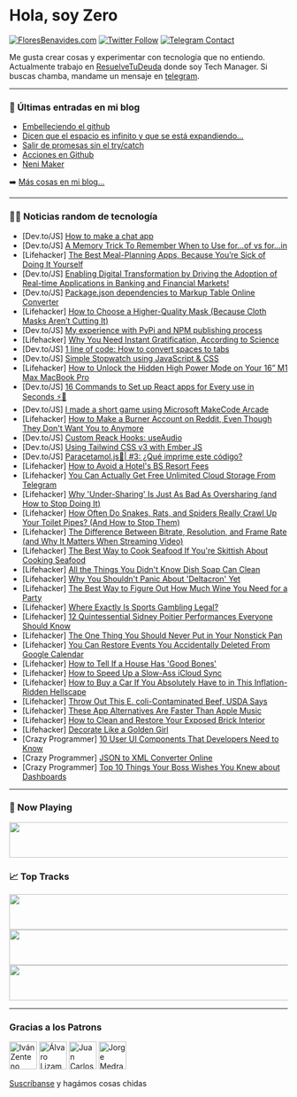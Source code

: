 # Hola, soy Zero

[![FloresBenavides.com](https://img.shields.io/website?down_message=oops&label=MiBlog&style=for-the-badge&up_message=online&url=https%3A%2F%2Ffloresbenavides.com)](https://floresbenavides.com) [![Twitter Follow](https://img.shields.io/twitter/follow/ZeroDragon?color=%231DA1F2&label=Follow&logo=twitter&logoColor=ffffff&style=for-the-badge)](https://twitter.com/zerodragon) [![Telegram Contact](https://img.shields.io/badge/escr%C3%ADbeme-ZeroDragon-%2326A5E4?style=for-the-badge&logo=telegram)](https://t.me/zerodragon)

Me gusta crear cosas y experimentar con tecnología que no entiendo.
Actualmente trabajo en [ResuelveTuDeuda](http://github.com/resuelve) donde soy Tech Manager.
Si buscas chamba, mandame un mensaje en [telegram](https://t.me/zerodragon).

---

### 📕 Últimas entradas en mi blog
<!-- BLOG-POST-LIST:START -->
- [Embelleciendo el github](https://floresbenavides.com/embelleciendo-el-github/)
- [Dicen que el espacio es infinito y que se está expandiendo…](https://floresbenavides.com/dicen-que-el-espacio-es-infinito-y-que-se-esta-expandiendo/)
- [Salir de promesas sin el try/catch](https://floresbenavides.com/salir-de-promesas-sin-el-try-catch/)
- [Acciones en Github](https://floresbenavides.com/acciones-en-github/)
- [Neni Maker](https://floresbenavides.com/neni-maker/)
<!-- BLOG-POST-LIST:END -->

➡️ [Más cosas en mi blog...](https://floresbenavides.com)

---

### 👨‍💻 Noticias random de tecnología
<!-- TECH-POSTS:START -->
- [Dev.to/JS] [How to make a chat app](https://dev.to/ahmadbintahir5/how-to-make-a-chat-app-1856)
- [Dev.to/JS] [A Memory Trick To Remember When to Use for...of vs for...in](https://dev.to/maximization/a-memory-trick-to-remember-when-to-use-forof-vs-forin-2akp)
- [Lifehacker] [The Best Meal-Planning Apps, Because You’re Sick of Doing It Yourself](https://lifehacker.com/the-best-meal-planning-apps-because-you-re-sick-of-doi-1848337864)
- [Dev.to/JS] [Enabling Digital Transformation by Driving the Adoption of Real-time Applications in Banking and Financial Markets!](https://dev.to/push_technology/enabling-digital-transformation-by-driving-the-adoption-of-real-time-applications-in-banking-and-financial-markets-22lj)
- [Dev.to/JS] [Package.json dependencies to Markup Table Online Converter](https://dev.to/tomaszs2/packagejson-dependencies-to-markup-table-online-converter-1pc7)
- [Lifehacker] [How to Choose a Higher-Quality Mask &lpar;Because Cloth Masks Aren’t Cutting It&rpar;](https://lifehacker.com/how-to-buy-a-high-quality-mask-1846153740)
- [Dev.to/JS] [My experience with PyPi and NPM publishing process](https://dev.to/karishmashukla/my-experience-with-pypi-and-npm-publishing-process-1l71)
- [Lifehacker] [Why You Need Instant Gratification, According to Science](https://lifehacker.com/why-you-need-instant-gratification-according-to-scienc-1848331132)
- [Dev.to/JS] [1 line of code: How to convert spaces to tabs](https://dev.to/martinkr/1-line-of-code-how-to-convert-spaces-to-tabs-aml)
- [Dev.to/JS] [Simple Stopwatch using JavaScript &amp; CSS](https://dev.to/backlin3gff/simple-stopwatch-using-javascript-css-5cf9)
- [Lifehacker] [How to Unlock the Hidden High Power Mode on Your 16” M1 Max MacBook Pro](https://lifehacker.com/how-to-unlock-the-hidden-high-power-mode-on-your-16-m1-1848312549)
- [Dev.to/JS] [16 Commands to Set up React apps for Every use in Seconds ⚡🚀](https://dev.to/madza/16-commands-to-set-up-react-apps-for-every-use-in-seconds-3b34)
- [Dev.to/JS] [I made a short game using Microsoft MakeCode Arcade](https://dev.to/subhransuindia/i-made-a-short-game-using-microsoft-makecode-arcade-1l1d)
- [Lifehacker] [How to Make a Burner Account on Reddit, Even Though They Don&#39;t Want You to Anymore](https://lifehacker.com/how-to-make-a-burner-account-on-reddit-even-though-the-1848336857)
- [Dev.to/JS] [Custom Reack Hooks: useAudio](https://dev.to/iamludal/custom-reack-hooks-useaudio-565j)
- [Dev.to/JS] [Using Tailwind CSS v3 with Ember JS](https://dev.to/asasmith/using-tailwind-css-v3-with-ember-js-37j9)
- [Dev.to/JS] [Paracetamol.js💊| #3: ¿Qué imprime este código?](https://dev.to/duxtech/paracetamoljs-2-que-imprime-este-codigo-3cfc)
- [Lifehacker] [How to Avoid a Hotel&#39;s BS Resort Fees](https://lifehacker.com/how-to-avoid-a-hotels-bullshit-resort-fees-1848335421)
- [Lifehacker] [You Can Actually Get Free Unlimited Cloud Storage From Telegram](https://lifehacker.com/you-can-actually-get-free-unlimited-cloud-storage-from-1848337055)
- [Lifehacker] [Why &#39;Under-Sharing&#39; Is Just As Bad As Oversharing &lpar;and How to Stop Doing It&rpar;](https://lifehacker.com/why-under-sharing-is-just-as-bad-as-oversharing-and-ho-1848317273)
- [Lifehacker] [How Often Do Snakes, Rats, and Spiders Really Crawl Up Your Toilet Pipes? &lpar;And How to Stop Them&rpar;](https://lifehacker.com/how-often-do-snakes-rats-and-spiders-really-crawl-up-1848335336)
- [Lifehacker] [The Difference Between Bitrate, Resolution, and Frame Rate &lpar;and Why It Matters When Streaming Video&rpar;](https://lifehacker.com/the-difference-between-bitrate-resolution-and-frame-r-1848333060)
- [Lifehacker] [The Best Way to Cook Seafood If You&#39;re Skittish About Cooking Seafood](https://lifehacker.com/the-best-way-to-cook-seafood-if-youre-skittish-about-co-1848334399)
- [Lifehacker] [All the Things You Didn&#39;t Know Dish Soap Can Clean](https://lifehacker.com/all-the-things-you-didnt-know-dish-soap-can-clean-1848332952)
- [Lifehacker] [Why You Shouldn&#39;t Panic About &#39;Deltacron&#39; Yet](https://lifehacker.com/why-you-shouldnt-panic-about-deltacron-yet-1848334101)
- [Lifehacker] [The Best Way to Figure Out How Much Wine You Need for a Party](https://lifehacker.com/the-best-way-to-figure-out-how-much-wine-you-need-for-a-1848334096)
- [Lifehacker] [Where Exactly Is Sports Gambling Legal?](https://lifehacker.com/where-exactly-is-sports-gambling-legal-1848333429)
- [Lifehacker] [12 Quintessential Sidney Poitier Performances Everyone Should Know](https://lifehacker.com/12-quintessential-sidney-poitier-performances-everyone-1848331069)
- [Lifehacker] [The One Thing You Should Never Put in Your Nonstick Pan](https://lifehacker.com/the-one-thing-you-should-never-put-in-your-nonstick-pan-1848332657)
- [Lifehacker] [You Can Restore Events You Accidentally Deleted From Google Calendar](https://lifehacker.com/you-can-restore-events-you-accidentally-deleted-from-go-1848331447)
- [Lifehacker] [How to Tell If a House Has &#39;Good Bones&#39;](https://lifehacker.com/how-to-tell-if-a-house-has-good-bones-1848322667)
- [Lifehacker] [How to Speed Up a Slow-Ass iCloud Sync](https://lifehacker.com/how-to-speed-up-a-slow-ass-icloud-sync-1848320456)
- [Lifehacker] [How to Buy a Car If You Absolutely Have to in This Inflation-Ridden Hellscape](https://lifehacker.com/how-to-buy-a-car-if-you-absolutely-have-to-in-this-infl-1848331100)
- [Lifehacker] [Throw Out This E. coli-Contaminated Beef, USDA Says](https://lifehacker.com/throw-out-this-e-coli-contaminated-beef-usda-says-1848330845)
- [Lifehacker] [These App Alternatives Are Faster Than Apple Music](https://lifehacker.com/these-app-alternatives-are-faster-than-apple-music-1848330239)
- [Lifehacker] [How to Clean and Restore Your Exposed Brick Interior](https://lifehacker.com/how-to-clean-and-restore-your-exposed-brick-interior-1848330060)
- [Lifehacker] [Decorate Like a Golden Girl](https://lifehacker.com/decorate-like-a-golden-girl-1848330256)
- [Crazy Programmer] [10 User UI Components That Developers Need to Know](https://www.thecrazyprogrammer.com/2022/01/user-ui-components-that-developers-need-to-know.html)
- [Crazy Programmer] [JSON to XML Converter Online](https://www.thecrazyprogrammer.com/2022/01/json-to-xml-converter.html)
- [Crazy Programmer] [Top 10 Things Your Boss Wishes You Knew about Dashboards](https://www.thecrazyprogrammer.com/2022/01/top-10-things-your-boss-wishes-you-knew-about-dashboards.html)<!-- TECH-POSTS:END -->

---

### 🎵 Now Playing
<a href="https://spotify-now-playing-dun.vercel.app/now-playing?open"><img src="https://spotify-now-playing-dun.vercel.app/now-playing" width="540" height="64"></a>

### 📈 Top Tracks
<a href="https://spotify-now-playing-dun.vercel.app/top-tracks?i=1&open"><img src="https://spotify-now-playing-dun.vercel.app/top-tracks?i=1" width="540" height="64"></a>
<a href="https://spotify-now-playing-dun.vercel.app/top-tracks?i=2&open"><img src="https://spotify-now-playing-dun.vercel.app/top-tracks?i=2" width="540" height="64"></a>
<a href="https://spotify-now-playing-dun.vercel.app/top-tracks?i=3&open"><img src="https://spotify-now-playing-dun.vercel.app/top-tracks?i=3" width="540" height="64"></a>

---

### Gracias a los Patrons
[<img src="https://avatars.githubusercontent.com/u/243380?v=4" alt="Iván Zenteno" width="50px">](https://github.com/k001) [<img src="https://avatars.githubusercontent.com/u/19955639?v=4" alt="Álvaro Lizama" width="50px">](https://github.com/alvarolizama) [<img src="https://avatars.githubusercontent.com/u/2718753?v=4" alt="Juan Carlos Ruiz" width="50px">](https://github.com/JuanCrg90) [<img src="https://avatars.githubusercontent.com/u/37025?v=4" alt="Jorge Medrano" width="50px">](https://github.com/h1pp1e) 

[Suscríbanse](https://www.patreon.com/zerodragon) y hagámos cosas chidas
